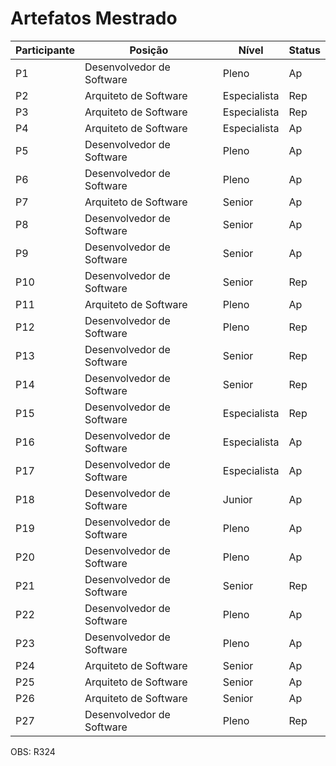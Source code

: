 # Artefatos Mestrado

| Participante | Posição | Nível | Status |
|----------|----------|----------|----------|
| P1 | Desenvolvedor de Software  | Pleno | Ap |
| P2 | Arquiteto de Software | Especialista | Rep |
| P3 | Arquiteto de Software | Especialista | Rep |
| P4 | Arquiteto de Software | Especialista | Ap |
| P5 | Desenvolvedor de Software  | Pleno | Ap |
| P6 | Desenvolvedor de Software  | Pleno | Ap |
| P7 | Arquiteto de Software | Senior | Ap |
| P8 | Desenvolvedor de Software | Senior | Ap |
| P9 | Desenvolvedor de Software | Senior | Ap |
| P10 | Desenvolvedor de Software | Senior | Rep |
| P11 | Arquiteto de Software | Pleno | Ap |
| P12 | Desenvolvedor de Software | Pleno | Rep |
| P13 | Desenvolvedor de Software | Senior | Rep |
| P14 | Desenvolvedor de Software | Senior | Rep |
| P15 | Desenvolvedor de Software | Especialista | Rep |
| P16 | Desenvolvedor de Software | Especialista | Ap |
| P17 | Desenvolvedor de Software | Especialista | Ap |
| P18 | Desenvolvedor de Software | Junior | Ap |
| P19 | Desenvolvedor de Software | Pleno | Ap |
| P20 | Desenvolvedor de Software | Pleno | Ap |
| P21 | Desenvolvedor de Software | Senior | Rep |
| P22 | Desenvolvedor de Software | Pleno | Ap |
| P23 | Desenvolvedor de Software | Pleno | Ap |
| P24 | Arquiteto de Software | Senior | Ap |
| P25 | Arquiteto de Software | Senior | Ap |
| P26 | Arquiteto de Software | Senior | Ap |
| P27 | Desenvolvedor de Software | Pleno | Rep |

OBS: R324